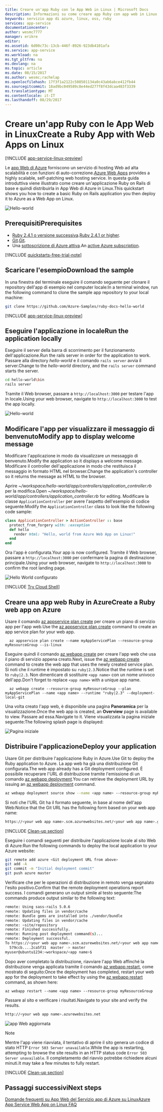```yaml
---
title: Creare un'app Ruby con le App Web in Linux | Microsoft Docs
description: Informazioni su come creare app Ruby con app web in Linux.
keywords: servizio app di azure, linux, oss, ruby
services: app-service
documentationcenter: 
author: wesmc7777
manager: erikre
editor: 
ms.assetid: 6d00c73c-13cb-446f-8926-923db4101afa
ms.service: app-service
ms.workload: na
ms.tgt_pltfrm: na
ms.devlang: na
ms.topic: article
ms.date: 08/15/2017
ms.author: wesmc;rachelap
ms.openlocfilehash: 17f3f1a2122c508501134a0c43ab6abce412fb44
ms.sourcegitcommit: 18ad9bc049589c8e44ed277f8f43dcaa483f3339
ms.translationtype: MT
ms.contentlocale: it-IT
ms.lasthandoff: 08/29/2017
---
```

# <a name="create-a-ruby-app-with-web-apps-on-linux"></a><span data-ttu-id="a8f97-104">Creare un'app Ruby con le App Web in Linux</span><span class="sxs-lookup"><span data-stu-id="a8f97-104">Create a Ruby App with Web Apps on Linux</span></span> 

[!INCLUDE [app-service-linux-preview](../../includes/app-service-linux-preview.md)]

<span data-ttu-id="a8f97-105">Le [app Web di Azure](https://docs.microsoft.com/azure/app-service-web/app-service-web-overview) forniscono un servizio di hosting Web ad alta scalabilità e con funzioni di auto-correzione.</span><span class="sxs-lookup"><span data-stu-id="a8f97-105">[Azure Web Apps](https://docs.microsoft.com/azure/app-service-web/app-service-web-overview) provides a highly scalable, self-patching web hosting service.</span></span> <span data-ttu-id="a8f97-106">In questa guida introduttiva viene illustrato come creare un'applicazione Ruby on Rails di base e quindi distribuirla in App Web di Azure in Linux.</span><span class="sxs-lookup"><span data-stu-id="a8f97-106">This quickstart shows you how to create a basic Ruby on Rails application you then deploy it to Azure as a Web App on Linux.</span></span>

![Hello-world](./media/app-service-linux-ruby-get-started/hello-world-updated.png)

## <a name="prerequisites"></a><span data-ttu-id="a8f97-108">Prerequisiti</span><span class="sxs-lookup"><span data-stu-id="a8f97-108">Prerequisites</span></span>

* <span data-ttu-id="a8f97-109">[Ruby 2.4.1 o versione successiva](https://www.ruby-lang.org/en/documentation/installation/#rubyinstaller).</span><span class="sxs-lookup"><span data-stu-id="a8f97-109">[Ruby 2.4.1 or higher](https://www.ruby-lang.org/en/documentation/installation/#rubyinstaller).</span></span>
* <span data-ttu-id="a8f97-110">[Git](https://git-scm.com/downloads).</span><span class="sxs-lookup"><span data-stu-id="a8f97-110">[Git](https://git-scm.com/downloads).</span></span>
* <span data-ttu-id="a8f97-111">Una [sottoscrizione di Azure attiva](https://azure.microsoft.com/pricing/free-trial/).</span><span class="sxs-lookup"><span data-stu-id="a8f97-111">An [active Azure subscription](https://azure.microsoft.com/pricing/free-trial/).</span></span>

[!INCLUDE [quickstarts-free-trial-note](../../includes/quickstarts-free-trial-note.md)]

## <a name="download-the-sample"></a><span data-ttu-id="a8f97-112">Scaricare l'esempio</span><span class="sxs-lookup"><span data-stu-id="a8f97-112">Download the sample</span></span>

<span data-ttu-id="a8f97-113">In una finestra del terminale eseguire il comando seguente per clonare il repository dell'app di esempio nel computer locale:</span><span class="sxs-lookup"><span data-stu-id="a8f97-113">In a terminal window, run the following command to clone the sample app repository to your local machine:</span></span>

```bash
git clone https://github.com/Azure-Samples/ruby-docs-hello-world
```

[!INCLUDE [app-service-linux-preview](../../includes/app-service-linux-preview.md)]

## <a name="run-the-application-locally"></a><span data-ttu-id="a8f97-114">Eseguire l'applicazione in locale</span><span class="sxs-lookup"><span data-stu-id="a8f97-114">Run the application locally</span></span>

<span data-ttu-id="a8f97-115">Eseguire il server della barra di scorrimento per il funzionamento dell'applicazione.</span><span class="sxs-lookup"><span data-stu-id="a8f97-115">Run the rails server in order for the application to work.</span></span> <span data-ttu-id="a8f97-116">Passare alla directory *hello-world* e il comando `rails server` avvia il server.</span><span class="sxs-lookup"><span data-stu-id="a8f97-116">Change to the *hello-world* directory, and the `rails server` command starts the server.</span></span>

```bash
cd hello-world\bin
rails server
```
    
<span data-ttu-id="a8f97-117">Tramite il Web browser, passare a `http://localhost:3000` per testare l'app in locale.</span><span class="sxs-lookup"><span data-stu-id="a8f97-117">Using your web browser, navigate to `http://localhost:3000` to test the app locally.</span></span>    

![Hello-world](./media/app-service-linux-ruby-get-started/hello-world.png)

## <a name="modify-app-to-display-welcome-message"></a><span data-ttu-id="a8f97-119">Modificare l'app per visualizzare il messaggio di benvenuto</span><span class="sxs-lookup"><span data-stu-id="a8f97-119">Modify app to display welcome message</span></span>

<span data-ttu-id="a8f97-120">Modificare l'applicazione in modo da visualizzare un messaggio di benvenuto.</span><span class="sxs-lookup"><span data-stu-id="a8f97-120">Modify the application so it displays a welcome message.</span></span> <span data-ttu-id="a8f97-121">Modificare il controller dell'applicazione in modo che restituisca il messaggio in formato HTML nel browser.</span><span class="sxs-lookup"><span data-stu-id="a8f97-121">Change the application's controller so it returns the message as HTML to the browser.</span></span> 

<span data-ttu-id="a8f97-122">Aprire *~/workspace/hello-world/app/controllers/application_controller.rb* per la modifica.</span><span class="sxs-lookup"><span data-stu-id="a8f97-122">Open *~/workspace/hello-world/app/controllers/application_controller.rb* for editing.</span></span> <span data-ttu-id="a8f97-123">Modificare la classe `ApplicationController` per avere l'aspetto dell'esempio di codice seguente:</span><span class="sxs-lookup"><span data-stu-id="a8f97-123">Modify the `ApplicationController` class to look like the following code sample:</span></span>

  ```ruby
  class ApplicationController > ActionController :: base
    protect_from_forgery with: :exception 
    def hello
      render html: "Hello, world from Azure Web App on Linux!"
    end
  end
  ```

<span data-ttu-id="a8f97-124">Ora l'app è configurata.</span><span class="sxs-lookup"><span data-stu-id="a8f97-124">Your app is now configured.</span></span> <span data-ttu-id="a8f97-125">Tramite il Web browser, passare a `http://localhost:3000` per confermare la pagina di destinazione principale.</span><span class="sxs-lookup"><span data-stu-id="a8f97-125">Using your web browser, navigate to `http://localhost:3000` to confirm the root landing page.</span></span>

![Hello World configurato](./media/app-service-linux-ruby-get-started/hello-world-configured.png)

[!INCLUDE [Try Cloud Shell](../../includes/cloud-shell-try-it.md)]

## <a name="create-a-ruby-web-app-on-azure"></a><span data-ttu-id="a8f97-127">Creare una app web Ruby in Azure</span><span class="sxs-lookup"><span data-stu-id="a8f97-127">Create a Ruby web app on Azure</span></span>

<span data-ttu-id="a8f97-128">Usare il comando [az appservice plan create](https://docs.microsoft.com/cli/azure/appservice/plan#create) per creare un piano di servizio app per l'app web.</span><span class="sxs-lookup"><span data-stu-id="a8f97-128">Use the [az appservice plan create](https://docs.microsoft.com/cli/azure/appservice/plan#create) command to create an app service plan for your web app.</span></span> 
 
```azurecli-interactive
  az appservice plan create --name myAppServicePlan --resource-group myResourceGroup --is-linux
```

<span data-ttu-id="a8f97-129">Eseguire quindi il comando [az webapp create](https://docs.microsoft.com/cli/azure/webapp) per creare l'app web che usa il piano di servizio appena creato.</span><span class="sxs-lookup"><span data-stu-id="a8f97-129">Next, issue the [az webapp create](https://docs.microsoft.com/cli/azure/webapp) command to create the web app that uses the newly created service plan.</span></span> <span data-ttu-id="a8f97-130">Si noti che il runtime è impostato su `ruby|2.3`.</span><span class="sxs-lookup"><span data-stu-id="a8f97-130">Notice that the runtime is set to `ruby|2.3`.</span></span> <span data-ttu-id="a8f97-131">Non dimenticare di sostituire `<app name>` con un nome univoco dell'app.</span><span class="sxs-lookup"><span data-stu-id="a8f97-131">Don't forget to replace `<app name>` with a unique app name.</span></span>

```azurecli-interactive
  az webapp create --resource-group myResourceGroup --plan myAppServicePlan --name <app name> --runtime "ruby|2.3" --deployment-local-git
```

<span data-ttu-id="a8f97-132">Una volta creato l'app web, è disponibile una pagina **Panoramica** per la visualizzazione.</span><span class="sxs-lookup"><span data-stu-id="a8f97-132">Once the web app is created, an **Overview** page is available to view.</span></span> <span data-ttu-id="a8f97-133">Passare ad essa.</span><span class="sxs-lookup"><span data-stu-id="a8f97-133">Navigate to it.</span></span> <span data-ttu-id="a8f97-134">Viene visualizzata la pagina iniziale seguente:</span><span class="sxs-lookup"><span data-stu-id="a8f97-134">The following splash page is displayed:</span></span>

![Pagina iniziale](./media/app-service-linux-ruby-get-started/splash-page.png)


## <a name="deploy-your-application"></a><span data-ttu-id="a8f97-136">Distribuire l'applicazione</span><span class="sxs-lookup"><span data-stu-id="a8f97-136">Deploy your application</span></span>

<span data-ttu-id="a8f97-137">Usare Git per distribuire l'applicazione Ruby in Azure.</span><span class="sxs-lookup"><span data-stu-id="a8f97-137">Use Git to deploy the Ruby application to Azure.</span></span> <span data-ttu-id="a8f97-138">La app web ha già una distribuzione Git configurata.</span><span class="sxs-lookup"><span data-stu-id="a8f97-138">The web app already has a Git deployment configured.</span></span> <span data-ttu-id="a8f97-139">È possibile recuperare l'URL di distribuzione tramite l'emissione di un comando [az webapp deployment](https://docs.microsoft.com/cli/azure/webapp/deployment).</span><span class="sxs-lookup"><span data-stu-id="a8f97-139">You can retrieve the deployment URL by issuing an [az webapp deployment](https://docs.microsoft.com/cli/azure/webapp/deployment) command.</span></span>  

```bash
az webapp deployment source show --name <app name> --resource-group myResourceGroup
```

<span data-ttu-id="a8f97-140">Si noti che l'URL Git ha il formato seguente, in base al nome dell'app Web:</span><span class="sxs-lookup"><span data-stu-id="a8f97-140">Notice that the Git URL has the following form based on your web app name:</span></span>

```bash
https://<your web app name>.scm.azurewebsites.net/<your web app name>.git
```

[!INCLUDE [Clean-up section](../../includes/configure-deployment-user-no-h.md)]

<span data-ttu-id="a8f97-141">Eseguire i comandi seguenti per distribuire l'applicazione locale al sito Web di Azure:</span><span class="sxs-lookup"><span data-stu-id="a8f97-141">Run the following commands to deploy the local application to your Azure website:</span></span>

```bash
git remote add azure <Git deployment URL from above>
git add -A
git commit -m "Initial deployment commit"
git push azure master
```

<span data-ttu-id="a8f97-142">Verificare che per le operazioni di distribuzione in remoto venga segnalato l'esito positivo.</span><span class="sxs-lookup"><span data-stu-id="a8f97-142">Confirm that the remote deployment operations report success.</span></span> <span data-ttu-id="a8f97-143">I comandi generano un output simile al testo seguente:</span><span class="sxs-lookup"><span data-stu-id="a8f97-143">The commands produce output similar to the following text:</span></span>

```bash
remote: Using sass-rails 5.0.6
remote: Updating files in vendor/cache
remote: Bundle gems are installed into ./vendor/bundle
remote: Updating files in vendor/cache
remote: ~site/repository
remote: Finished successfully.
remote: Running post deployment command(s)...
remote: Deployment successful.
To https://<your web app name>.scm.azurewebsites.net/<your web app name>.git
  579ccb....2ca5f31  master -> master
myuser@ubuntu1234:~workspace/<app name>$
```

<span data-ttu-id="a8f97-144">Dopo aver completato la distribuzione, riavviare l'app Web affinché la distribuzione venga applicata tramite il comando [az webapp restart](https://docs.microsoft.com/cli/azure/webapp#restart), come mostrato di seguito:</span><span class="sxs-lookup"><span data-stu-id="a8f97-144">Once the deployment has completed, restart your web app for the deployment to take effect by using the [az webapp restart](https://docs.microsoft.com/cli/azure/webapp#restart) command, as shown here:</span></span>

```azurecli-interactive 
az webapp restart --name <app name> --resource-group myResourceGroup
```

<span data-ttu-id="a8f97-145">Passare al sito e verificare i risultati.</span><span class="sxs-lookup"><span data-stu-id="a8f97-145">Navigate to your site and verify the results.</span></span>

```bash
http://<your web app name>.azurewebsites.net
```
![app Web aggiornata](./media/app-service-linux-ruby-get-started/hello-world-updated.png)

> [!NOTE]
> <span data-ttu-id="a8f97-147">Mentre l'app viene riavviata, il tentativo di aprire il sito genera un codice di stato HTTP `Error 503 Server unavailable`.</span><span class="sxs-lookup"><span data-stu-id="a8f97-147">While the app is restarting, attempting to browse the site results in an HTTP status code `Error 503 Server unavailable`.</span></span> <span data-ttu-id="a8f97-148">Il completamento del riavvio potrebbe richiedere alcuni minuti.</span><span class="sxs-lookup"><span data-stu-id="a8f97-148">It may take a few minutes to fully restart.</span></span>
>

[!INCLUDE [Clean-up section](../../includes/cli-script-clean-up.md)]


## <a name="next-steps"></a><span data-ttu-id="a8f97-149">Passaggi successivi</span><span class="sxs-lookup"><span data-stu-id="a8f97-149">Next steps</span></span>

[<span data-ttu-id="a8f97-150">Domande frequenti su App Web del Servizio app di Azure su Linux</span><span class="sxs-lookup"><span data-stu-id="a8f97-150">Azure App Service Web App on Linux FAQ</span></span>](https://docs.microsoft.com/azure/app-service-web/app-service-linux-faq.md)